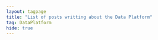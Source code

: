 ```yaml
---
layout: tagpage
title: "List of posts writting about the Data Platform"
tag: DataPlatform
hide: true
---
```

